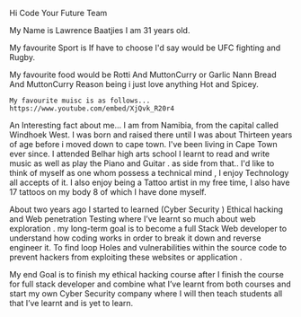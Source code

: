Hi Code Your Future Team

My Name is Lawrence Baatjies I am 31 years old.

  My favourite Sport is If have to choose I'd say would be UFC fighting and  Rugby.

  My favourite food would be Rotti And MuttonCurry or Garlic Nann Bread And MuttonCurry Reason being i just love anything Hot and Spicey.

    My favourite muisc is as follows... https://www.youtube.com/embed/XjQvk_R20r4

   
An Interesting fact about me...
I am from Namibia, from the capital called Windhoek West. I was born and raised there until I was about Thirteen years of age before i moved down to cape town.
I've been living in Cape Town ever since.
I attended Belhar high arts school
I learnt to read and write music as well as play the Piano and Guitar . as side from that..
I'd like to think of myself as one whom possess a technical mind ,  I enjoy Technology all accepts of it.
I also enjoy being a Tattoo artist in my free time, I also have 17 tattoos on my body 8 of which I have done myself.

About two years ago I started to learned   (Cyber Security ) Ethical hacking and Web penetration Testing where I’ve learnt so much about web exploration .
my long-term goal is to become a full Stack Web developer to understand how coding works in order to break it down and reverse engineer it. To find loop Holes and vulnerabilities within the source code to prevent hackers from exploiting these websites or application .

My end Goal is to finish my ethical hacking course after I finish the course for full stack developer and combine what 
I’ve learnt from both courses and start my own Cyber Security company where I will then teach students 
all that I’ve learnt and is yet to learn. 



